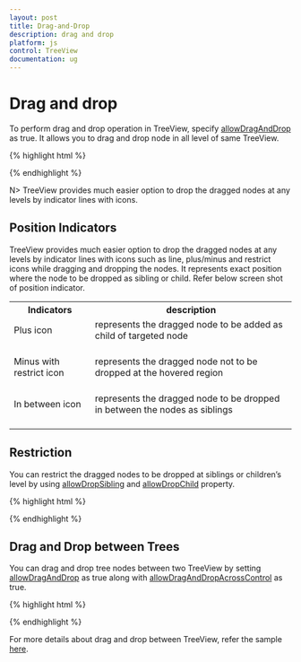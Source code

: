 ```yaml
---
layout: post
title: Drag-and-Drop
description: drag and drop
platform: js
control: TreeView
documentation: ug
---
```


# Drag and drop 

To perform drag and drop operation in TreeView, specify [allowDragAndDrop](http://help.syncfusion.com/api/js/ejtreeview#members:allowdraganddrop) as true. It allows you to drag and drop node in all level of same TreeView.

{% highlight html %}

<div id="treeView" e-allowdraganddrop="true" ej-treeview e-fields-datasource="dataList" e-fields-id="id" e-fields-parentid="pid" e-fields-text="name" e-fields-haschild="hasChild" e-fields-expanded="expanded" />

{% endhighlight %}

N> TreeView provides much easier option to drop the dragged nodes at any levels by indicator lines with icons.

## Position Indicators

TreeView provides much easier option to drop the dragged nodes at any levels by indicator lines with icons such as line, plus/minus and restrict icons while dragging and dropping the nodes. It represents exact position where the node to be dropped as sibling or child. Refer below screen shot of position indicator.

<table>
<tr>
<th>
Indicators</th><th>
description</th></tr>
<tr>
<td>
Plus icon<br/><br/></td><td>
represents the dragged node to be added as child of targeted node<br/><br/></td></tr>
<tr>
<td>
Minus with restrict icon<br/><br/></td><td>
represents the dragged node not to be dropped at the hovered region<br/><br/></td></tr>
<tr>
<td>
In between icon<br/><br/></td><td>
represents the dragged node to be dropped in between the nodes as siblings<br/><br/></td></tr>
</table>

## Restriction

You can restrict the dragged nodes to be dropped at siblings or children’s level by using [allowDropSibling](http://help.syncfusion.com/api/js/ejtreeview#members:allowdropsibling) and [allowDropChild](http://help.syncfusion.com/api/js/ejtreeview#members:allowdropchild) property.

{% highlight html %}

<div id="treeView" e-allowdraganddrop="true" e-allowdropsibling="true" e-allowdropchild="true" ej-treeview e-fields-datasource="dataList" e-fields-id="id" e-fields-parentid="pid" e-fields-text="name" e-fields-haschild="hasChild" e-fields-expanded="expanded" />

{% endhighlight %}

## Drag and Drop between Trees

You can drag and drop tree nodes between two TreeView by setting [allowDragAndDrop](http://help.syncfusion.com/api/js/ejtreeview#members:allowdraganddrop) as true along with [allowDragAndDropAcrossControl](http://help.syncfusion.com/api/js/ejtreeview#members:allowdraganddropacrosscontrol) as true. 

{% highlight html %}

<div id="treeView" e-allowdraganddrop="true" e-allowdraganddropaccesscontrol="true" e-allowdropsibling="true" e-allowdropchild="true" ej-treeview e-fields-datasource="dataList" e-fields-id="id" e-fields-parentid="pid" e-fields-text="name" e-fields-haschild="hasChild" e-fields-expanded="expanded" />

{% endhighlight %}

For more details about drag and drop between TreeView, refer the sample [here](http://jsplayground.syncfusion.com/40z0fek2#). 

